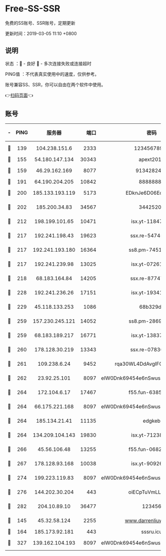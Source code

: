 # Free-SS-SSR

免费的SS账号、SSR账号，定期更新

更新时间：2019-03-05 11:10 +0800

## 说明

状态     ：🙂 - 良好 🙁 - 多次连接失败或连接超时

PING值   ：不代表真实使用中的速度，仅供参考。

账号兼容SS、SSR，你可以自由在两个软件中使用。

👉[扫码页面](https://liesauer.github.io/free-ss-ssr.github.io/)👈

## 账号

|-|PING|服务器|端口|密码|加密方式|区域|
|:----:|:----:|:-----:|-----:|:----:|:----:|:----:|
|🙂|139|104.238.151.6|2333|12345678900|aes-256-cfb|JP|
|🙂|155|54.180.147.134|30343|apext2019|chacha20|KR|
|🙂|159|46.29.162.169|8077|9134282479|aes-256-cfb|RU|
|🙂|191|64.190.204.205|10842|88888888|rc4-md5|US|
|🙂|200|185.133.193.119|5173|EDknJe6D06EoWDaw|aes-256-cfb|US|
|🙂|202|185.200.34.83|34567|34425208|aes-256-cfb|US|
|🙂|212|198.199.101.65|10471|isx.yt-11847851|aes-256-cfb|US|
|🙂|217|192.241.198.43|19623|ssx.re-54745370|aes-256-cfb|US|
|🙂|217|192.241.193.180|16364|ss8.pm-74519137|aes-256-cfb|US|
|🙂|217|192.241.239.98|13025|isx.yt-07261682|aes-256-cfb|US|
|🙂|218|68.183.164.84|14205|ssx.re-87747678|aes-256-cfb|US|
|🙂|228|192.241.236.26|17151|isx.yt-19341877|aes-256-cfb|US|
|🙂|229|45.118.133.253|1086|68b329da|aes-256-cfb|SG|
|🙂|259|157.230.245.121|14052|ss8.pm-28692844|aes-256-cfb|SG|
|🙂|259|68.183.189.217|16771|isx.yt-13837724|aes-256-cfb|SG|
|🙂|260|178.128.30.219|13343|ssx.re-07836021|aes-256-cfb|SG|
|🙂|261|109.238.6.24|9452|rqa30WL4DdAvgIFG6Fs3znzTa|aes-256-cfb|FR|
|🙂|262|23.92.25.101|8097|eIW0Dnk69454e6nSwuspv9DmS201tQ0D|aes-256-cfb|US|
|🙂|264|172.104.6.17|17467|f55.fun-63855041|aes-256-cfb|US|
|🙂|264|66.175.221.168|8097|eIW0Dnk69454e6nSwuspv9DmS201tQ0D|aes-256-cfb|US|
|🙂|264|185.134.21.41|11135|edgkeb|aes-256-cfb|GB|
|🙂|264|134.209.104.143|19830|isx.yt-71238117|aes-256-cfb|SG|
|🙂|266|45.56.106.48|13255|f55.fun-06824617|aes-256-cfb|US|
|🙂|267|178.128.93.168|10038|isx.yt-90926277|aes-256-cfb|SG|
|🙂|274|199.223.119.83|8097|eIW0Dnk69454e6nSwuspv9DmS201tQ0D|aes-256-cfb|US|
|🙂|276|144.202.30.204|443|oiECpTuVmLLxk4Ts|aes-256-cfb|US|
|🙂|282|204.10.89.10|36477|123456|aes-256-cfb|US|
|🙂|145|45.32.58.124|2255|www.darrenliuwei.com|aes-256-cfb|JP|
|🙂|164|185.173.92.181|443|sssru.icu|rc4-md5|RU|
|🙂|327|139.162.104.193|8097|eIW0Dnk69454e6nSwuspv9DmS201tQ0D|aes-256-cfb|JP|
